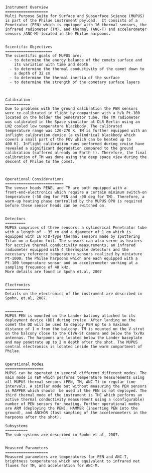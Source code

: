                                  
                                                        
        Instrument Overview                                   
        ===================                                    
        Multi Purpose Suite for Surface and Subsurface Science (MUPUS)
        is part of the Philae instrument payload.  It consists of a 
        Penetrator (PEN) which is equipped with 16 thermal sensors, the
        infrared radiometer (TM), and thermal (ANC-T) and accelerometer
        sensors /ANC-M) located in the Philae harpoons.         
                                                          
                                                                
        Scientific Objectives                             
        =====================                              
        The scientific goals of MUPUS are:
          - to determine the energy balance of the comets surface and 
            its variation with time and depth
          - to determine the thermal conductivity of the comet down to
            a depth of 32 cm
          - to determine the thermal inertia of the surface
          - to determine the strength of the cometary surface layers
        
                                                          
                                                          
        Calibration                                     
        ===========                                 
        Due to problems with the ground calibration the PEN sensors 
        were re-calibrated in flight by comparison with a h/k Pt-100
        located on the holder the penetrator tube. The TM radiometer 
        was calibrated in the Space simulator at DLR Berlin using an 
        LN2 cooled low temperature blackbody. The calibrated 
        temperature range was 120-270 K. TM is further equipped with an
        inflight calibration device (a cylindrical blackbody which 
        covers a small part of the FOV which can be heated up to 
        400 K). Inflight calibration runs performed during cruise have
        revealed a significant degradation compared to the ground 
        calibration (suffered already on Earth !). Therefore, the final
        calibration of TM was done using the deep space view during the
        descent of Philae to the comet.
   
                                                        
                                                           
        Operational Considerations   
        ==========================                       
        The sensor heads PENEL and TM are both equipped with a 
        front-end-electronics which require a certain minimum switch-on
        temperature (-50 deg for PEN and -90 deg for TM). Therefore, a
        warm-up heating phase controlled by the MUPUS DPU is required
        before these sensor heads can be switched on.
        
                                               
        Detectors                                  
        =========                                 
        MUPUS comprises of three sensors: a cylindrical Penetrator tube
        with a length of ~ 35 cm and a diameter of 1 cm which is 
        equipped with 16 RTD-type thermal sensors made by sputtering 
        Titan on a Kapton foil. The sensors can also serve as heaters
        for acctive thermal conductivity measurements; an infrared 
        radiometer equipped with 4 thermopile detectors and the 
        necessary reference temperature sensors realized by miniature
        Pt-1000; the Philae harpoons which are each equipped with a 
        Pt-100 temperature sensor and an accelerometer working at a 
        sampling frequence of 48 kHz.
        More details are found in Spohn et.al, 2007         
                                                       
                                                          
        Electronics                                         
        ===========                                             
        Details on the electronics of the instrument are described in 
        Spohn, et.al, 2007.                               
                                                                
                                                               
        ========                                                   
        MUPUS PEN is mounted on the Lander balcony attached to its 
        deployment device (DD) during cruise. After landing on the 
        comet the DD will be used to deploy PEN up to a maximum 
        distance of 1 m from the balcony. TM is mounted on the V-strut
        on the balcony close to the CIVA-St camera and below the Tx/Rx 
        antennas. The harpoons are located below the Lander baseplate 
        and may penetrate up to 2 m depth after the shot. The MUPUS 
        central electronics is located inside the warm compartment of
        Philae.        
  
                                                       
        Operational Modes                                  
        =================                                    
        MUPUS can be operated in several different different modes. The
        main mode is TEM which performs temperature measurements using 
        all MUPUS thermal sensors (PEN, TM, ANC-T) in regular time 
        intervals. A similar mode but without measuring the PEN sensors
        is MAPPER which should  be used if the PEN is not deployed. The
        third thermal mode of the instrument is THC which performs an 
        active thermal conductivity measurement using a (configurable)
        number of PEN sensors for heating. Further operational modes 
        are ARM (deploying the PEN), HAMMER (inserting PEN into the 
        ground), and ANCHOR (fast sampling of the accelerometers in the
        harpoons after the shot).   
                                                               
        Subsystems                                             
        ==========                                             
        The sub-systems are described in Spohn et al, 2007.    
                                                               
                                                               
        Measured Parameters                                    
        ===================                                     
        Measured parameters are temperatures for PEN and ANC-T,
        brightness temperatures which are equivalent to infrared net
        fluxes for TM, and acceleration for ANC-M.    
      